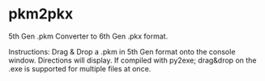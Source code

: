 pkm2pkx
=======

5th Gen .pkm Converter to 6th Gen .pkx format.

Instructions:
Drag & Drop a .pkm in 5th Gen format onto the console window. Directions will display.
If compiled with py2exe; drag&drop on the .exe is supported for multiple files at once.
